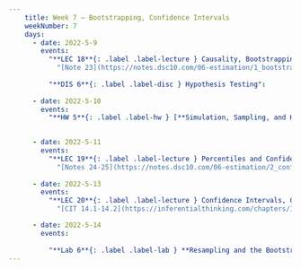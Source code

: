 ```yaml
---
    title: Week 7 – Bootstrapping, Confidence Intervals
    weekNumber: 7
    days:
      - date: 2022-5-9
        events:
          "**LEC 18**{: .label .label-lecture } Causality, Bootstrapping":
            "[Note 23](https://notes.dsc10.com/06-estimation/1_bootstrap.html), [CIT 12.2](https://inferentialthinking.com/chapters/12/2/Causality.html)"
                            
          "**DIS 6**{: .label .label-disc } Hypothesis Testing":
      
      - date: 2022-5-10
        events:
          "**HW 5**{: .label .label-hw } [**Simulation, Sampling, and Hypothesis Testing (due 11:59pm)**](http://datahub.ucsd.edu/user-redirect/git-sync?repo=https://github.com/dsc-courses/dsc10-2022-sp&subPath=homeworks/05-hypothesis/homework5.ipynb)":

          
      - date: 2022-5-11
        events:
          "**LEC 19**{: .label .label-lecture } Percentiles and Confidence Intervals":
            "[Notes 24-25](https://notes.dsc10.com/06-estimation/2_confidence_intervals.html)"
      
      - date: 2022-5-13
        events:
          "**LEC 20**{: .label .label-lecture } Confidence Intervals, Center and Spread":
            "[CIT 14.1-14.2](https://inferentialthinking.com/chapters/14/Why_the_Mean_Matters.html)"

      - date: 2022-5-14
        events:
          
          "**Lab 6**{: .label .label-lab } **Resampling and the Bootstrap (due 11:59pm)**":
---
```

